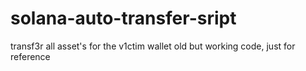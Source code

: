 # solana-auto-transfer-sript
transf3r all asset's for the v1ctim wallet old but working code, just for reference
